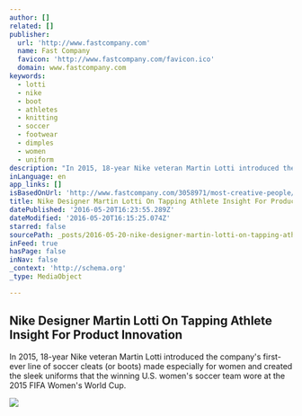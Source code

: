 ```yaml
---
author: []
related: []
publisher:
  url: 'http://www.fastcompany.com'
  name: Fast Company
  favicon: 'http://www.fastcompany.com/favicon.ico'
  domain: www.fastcompany.com
keywords:
  - lotti
  - nike
  - boot
  - athletes
  - knitting
  - soccer
  - footwear
  - dimples
  - women
  - uniform
description: "In 2015, 18-year Nike veteran Martin Lotti introduced the company's first-ever line of soccer cleats (or boots) made especially for women and created the sleek uniforms that the winning U.S. women's soccer team wore at the 2015 FIFA Women's World Cup."
inLanguage: en
app_links: []
isBasedOnUrl: 'http://www.fastcompany.com/3058971/most-creative-people/nike-designer-martin-lotti-on-tapping-athlete-insight-for-product-innov'
title: Nike Designer Martin Lotti On Tapping Athlete Insight For Product Innovation
datePublished: '2016-05-20T16:23:55.289Z'
dateModified: '2016-05-20T16:15:25.074Z'
starred: false
sourcePath: _posts/2016-05-20-nike-designer-martin-lotti-on-tapping-athlete-insight-for-pr.md
inFeed: true
hasPage: false
inNav: false
_context: 'http://schema.org'
_type: MediaObject

---
```

<article style=""><h1>Nike Designer Martin Lotti On Tapping Athlete Insight For Product Innovation</h1><p>In 2015, 18-year Nike veteran Martin Lotti introduced the company's first-ever line of soccer cleats (or boots) made especially for women and created the sleek uniforms that the winning U.S. women's soccer team wore at the 2015 FIFA Women's World Cup.</p><img src="http://a.fastcompany.net/multisite_files/fastcompany/imagecache/inline-large/inline/2016/04/3058971-inline-i-1-most-creative-people-martin-lotti.jpg" /></article>